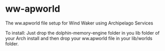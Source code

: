 # ww-apworld
The ww.apworld file setup for Wind Waker using Archipelago Services

To install: Just drop the dolphin-memory-engine folder in you lib folder of your Arch install and then drop your ww.apworld file in your lib/worlds folder.